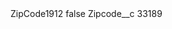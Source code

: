 <?xml version="1.0" encoding="UTF-8"?>
<CustomMetadata xmlns="http://soap.sforce.com/2006/04/metadata" xmlns:xsi="http://www.w3.org/2001/XMLSchema-instance" xmlns:xsd="http://www.w3.org/2001/XMLSchema">
    <label>ZipCode1912</label>
    <protected>false</protected>
    <values>
        <field>Zipcode__c</field>
        <value xsi:type="xsd:string">33189</value>
    </values>
</CustomMetadata>
